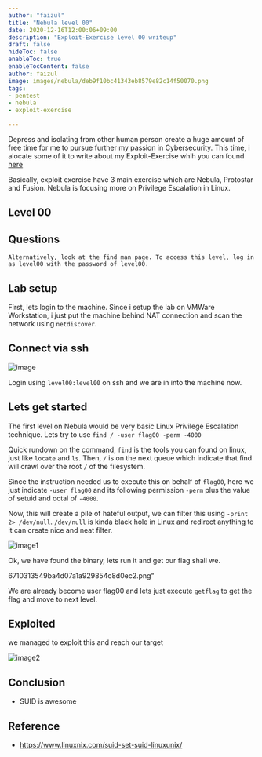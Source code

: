 ```yaml
---
author: "faizul"
title: "Nebula level 00"
date: 2020-12-16T12:00:06+09:00
description: "Exploit-Exercise level 00 writeup"
draft: false
hideToc: false
enableToc: true
enableTocContent: false
author: faizul
image: images/nebula/deb9f10bc41343eb8579e82c14f50070.png
tags: 
- pentest
- nebula
- exploit-exercise

---
```


Depress and isolating from other human person create a huge amount of free time for me to pursue further my passion in Cybersecurity. This time, i alocate some of it to write about my Exploit-Exercise whih you can found [here](https://exploit-exercises.lains.space/)

Basically, exploit exercise have 3 main exercise which are Nebula, Protostar and Fusion. Nebula is focusing more on Privilege Escalation in Linux.

## Level 00

## Questions
`Alternatively, look at the find man page. To access this level, log in as level00 with the password of level00.`

## Lab setup
First, lets login to the machine. Since i setup the lab on VMWare Workstation, i just put the machine behind NAT connection and scan the network using `netdiscover`. 

## Connect via ssh

![image](/images/nebula/deb9f10bc41343eb8579e82c14f50070.png)


Login using `level00:level00` on ssh and we are in into the machine now.

## Lets get started

The first level on Nebula would be very basic Linux Privilege Escalation technique. Lets try to use `find / -user flag00 -perm -4000`

Quick rundown on the command, `find` is the tools you can found on linux, just like `locate` and `ls`. Then, `/` is on the next queue which indicate that find will crawl over the root `/` of the filesystem. 

Since the instruction needed us to execute this on behalf of `flag00`, here we just indicate `-user flag00` and its following permission `-perm` plus the value of setuid and octal of `-4000`.


Now, this will create a pile of hateful output, we can filter this using `-print 2> /dev/null`. `/dev/null` is kinda black hole in Linux and redirect anything to it can create nice and neat filter. 


![image1](/images/nebula/30868d96f2f94e9186e5d754603b1945.png)


Ok, we have found the binary, lets run it and get our flag shall we.

6710313549ba4d07a1a929854c8d0ec2.png" 


We are already become user flag00 and lets just execute `getflag` to get the flag and move to next level. 


## Exploited

we managed to exploit this and reach our target


![image2](/images/nebula/9bd023d676d549efb099c5ccf1a8e3f8.png) 



## Conclusion
- SUID is awesome

## Reference
- https://www.linuxnix.com/suid-set-suid-linuxunix/